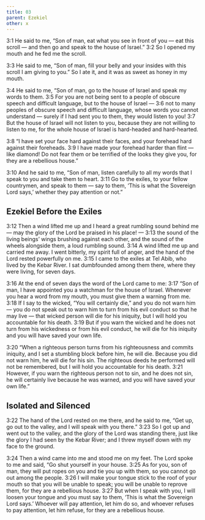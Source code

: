 ```yaml
---
title: 03
parent: Ezekiel
other: x
---
```


<a name="3:1">3:1</a> He said to me, “Son of man, eat what you see in front of you — eat this scroll — and then go and speak to the house of Israel.” <a name="3:2">3:2</a> So I opened my mouth and he fed me the scroll.

<a name="3:3">3:3</a> He said to me, “Son of man, fill your belly and your insides with this scroll I am giving to you.” So I ate it, and it was as sweet as honey in my mouth.

<a name="3:4">3:4</a> He said to me, “Son of man, go to the house of Israel and speak my words to them. <a name="3:5">3:5</a> For you are not being sent to a people of obscure speech and difficult language, but to the house of Israel — <a name="3:6">3:6</a> not to many peoples of obscure speech and difficult language, whose words you cannot understand — surely if I had sent you to them, they would listen to you! <a name="3:7">3:7</a> But the house of Israel will not listen to you, because they are not willing to listen to me, for the whole house of Israel is hard-headed and hard-hearted.

<a name="3:8">3:8</a> “I have set your face hard against their faces, and your forehead hard against their foreheads. <a name="3:9">3:9</a> I have made your forehead harder than flint — like diamond! Do not fear them or be terrified of the looks they give you, for they are a rebellious house.”

<a name="3:10">3:10</a> And he said to me, “Son of man, listen carefully to all my words that I speak to you and take them to heart. <a name="3:11">3:11</a> Go to the exiles, to your fellow countrymen, and speak to them — say to them, ‘This is what the Sovereign Lord says,’ whether they pay attention or not.”

## Ezekiel Before the Exiles

<a name="3:12">3:12</a> Then a wind lifted me up and I heard a great rumbling sound behind me — may the glory of the Lord be praised in his place! — <a name="3:13">3:13</a> the sound of the living beings’ wings brushing against each other, and the sound of the wheels alongside them, a loud rumbling sound. <a name="3:14">3:14</a> A wind lifted me up and carried me away. I went bitterly, my spirit full of anger, and the hand of the Lord rested powerfully on me. <a name="3:15">3:15</a> I came to the exiles at Tel Abib, who lived by the Kebar River. I sat dumbfounded among them there, where they were living, for seven days.

<a name="3:16">3:16</a> At the end of seven days the word of the Lord came to me: <a name="3:17">3:17</a> “Son of man, I have appointed you a watchman for the house of Israel. Whenever you hear a word from my mouth, you must give them a warning from me. <a name="3:18">3:18</a> If I say to the wicked, “You will certainly die,” and you do not warn him — you do not speak out to warn him to turn from his evil conduct so that he may live — that wicked person will die for his iniquity, but I will hold you accountable for his death. <a name="3:19">3:19</a> But if you warn the wicked and he does not turn from his wickedness or from his evil conduct, he will die for his iniquity and you will have saved your own life.

<a name="3:20">3:20</a> “When a righteous person turns from his righteousness and commits iniquity, and I set a stumbling block before him, he will die. Because you did not warn him, he will die for his sin. The righteous deeds he performed will not be remembered, but I will hold you accountable for his death. <a name="3:21">3:21</a> However, if you warn the righteous person not to sin, and he does not sin, he will certainly live because he was warned, and you will have saved your own life.”

## Isolated and Silenced

<a name="3:22">3:22</a> The hand of the Lord rested on me there, and he said to me, “Get up, go out to the valley, and I will speak with you there.” <a name="3:23">3:23</a> So I got up and went out to the valley, and the glory of the Lord was standing there, just like the glory I had seen by the Kebar River; and I threw myself down with my face to the ground.

<a name="3:24">3:24</a> Then a wind came into me and stood me on my feet. The Lord spoke to me and said, “Go shut yourself in your house. <a name="3:25">3:25</a> As for you, son of man, they will put ropes on you and tie you up with them, so you cannot go out among the people. <a name="3:26">3:26</a> I will make your tongue stick to the roof of your mouth so that you will be unable to speak; you will be unable to reprove them, for they are a rebellious house. <a name="3:27">3:27</a> But when I speak with you, I will loosen your tongue and you must say to them, ‘This is what the Sovereign Lord says.’ Whoever will pay attention, let him do so, and whoever refuses to pay attention, let him refuse, for they are a rebellious house.
